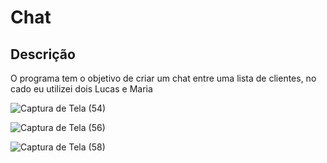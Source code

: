 # Chat

<h2>Descrição</h2
  
  <p>O programa tem o objetivo de criar um chat entre uma lista de clientes, no cado eu utilizei dois Lucas e Maria</p>
  
 ![Captura de Tela (54)](https://user-images.githubusercontent.com/81782608/164525160-115694c2-afef-4d27-ab1b-4eb8bfe71355.png)
 
 ![Captura de Tela (56)](https://user-images.githubusercontent.com/81782608/164525701-f37bd6bc-4486-42e1-bb5f-9f3ea21e4e7d.png)

![Captura de Tela (58)](https://user-images.githubusercontent.com/81782608/164525433-5a315a7c-5025-40b8-b5dd-c28725a24b35.png)
